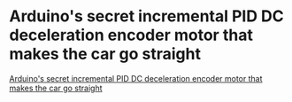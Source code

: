 # Arduino's secret incremental PID DC deceleration encoder motor that makes the car go straight
[Arduino's secret incremental PID DC deceleration encoder motor that makes the car go straight](https://aiwithcloud.com/2022/09/19/arduinos_secret_incremental_pid_dc_deceleration_encoder_motor_that_makes_the_car_go_straight/)
